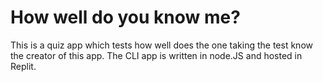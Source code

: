 # How well do you know me?

This is a quiz app which tests how well does the one taking the test know the creator of this app. The CLI app is written in node.JS and hosted in Replit.